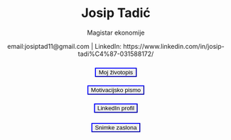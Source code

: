 <!DOCTYPE html>
<html lang="hr">
<head>
    <meta charset="UTF-8">  
    <meta name="viewport" content="width=device-width, initial-scale=1.0">  
</head>

<body>
    <header>
    <h1>  Josip Tadić </h1>
    <p>Magistar ekonomije</p>
    <div class="contact">
        email:josiptad11@gmail.com  |
        LinkedIn: https://www.linkedin.com/in/josip-tadi%C4%87-031588172/ 
   </div
 </header>


<main>
    <h3>
<a href="Josip_Tadić_Životopis.pdf" target="_blank">
  <button style="border-color: blue; cursor: pointer; h3 style="background-color:blue;">  
    Moj životopis</button>
 </a>
</h3>

<h4>
 <a href="Josip_Tadić_Motivacijsko_pismo.pdf" target="_blank">
  <button style="border-color: blue; cursor: pointer;">  
    Motivacijsko pismo</button>
     </a> 
</h4>

<h5>
 <a href="https://www.linkedin.com/in/josip-tadi%C4%87-031588172/" target="_blank">
  <button style="border-color: blue; cursor: pointer;">  
    LinkedIn profil</button>
     </a>    
</h5>

<h6>
<a href="snimke zaslona.pdf" target="_blank">
    <button style="border-color: blue; cursor: pointer;">  
    Snimke zaslona</button>
</a>     
</h6>
</main>
